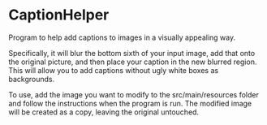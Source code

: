 # CaptionHelper

Program to help add captions to images in a visually appealing way.

Specifically, it will blur the bottom sixth of your input image, add that onto the original picture, and then place your caption in the new blurred region. This will allow you to add captions without ugly white boxes as backgrounds. 

To use, add the image you want to modify to the src/main/resources folder and follow the instructions when the program is run. The modified image will be created as a copy, leaving the original untouched.

